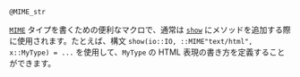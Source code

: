 ```
@MIME_str
```

[`MIME`](@ref) タイプを書くための便利なマクロで、通常は [`show`](@ref) にメソッドを追加する際に使用されます。たとえば、構文 `show(io::IO, ::MIME"text/html", x::MyType) = ...` を使用して、`MyType` の HTML 表現の書き方を定義することができます。
